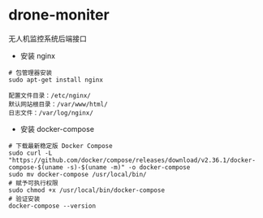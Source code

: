 # drone-moniter
无人机监控系统后端接口

* 安装 nginx
```Shell
# 包管理器安装
sudo apt-get install nginx

配置文件目录：/etc/nginx/
默认网站根目录：/var/www/html/
日志文件：/var/log/nginx/
```



* 安装 docker-compose
```Shell
# 下载最新稳定版 Docker Compose
sudo curl -L "https://github.com/docker/compose/releases/download/v2.36.1/docker-compose-$(uname -s)-$(uname -m)" -o docker-compose
sudo mv docker-compose /usr/local/bin/
# 赋予可执行权限
sudo chmod +x /usr/local/bin/docker-compose
# 验证安装
docker-compose --version
```

```Shell

```
